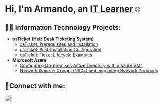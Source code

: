 <h1>Hi, I'm Armando, an <a href="https://linkedin.com/in/Josh">IT Learner</a>☺</h1>

<h2>👨‍💻 Information Technology Projects:</h2>

- <b>osTicket (Help Desk Ticketing System)</b>
  - [osTicket: Prerequisites and Installation](https://github.com/Mando1319/osticket-prereqs)
  - [osTicket: Post-Installation Configuration](https://github.com/Mando1319/post-install-config)
  - [osTicket: Ticket Lifecycle Examples](https://github.com/Mando1319/ticket-lifecycle)
- <b>Microsoft Azure</b>
  - [Configuring On-premises Active Directory within Azure VMs](https://github.com/Mando1319/configure-ad)
  - [Network Security Groups (NSGs) and Inspecting Network Protocols](https://github.com/Mando1319/azure-network-protocols)

<h2>🤳Connect with me:</h2>


[<img align="left" alt="Josh | LinkedIn" width="22px" src="https://cdn.jsdelivr.net/npm/simple-icons@v3/icons/linkedin.svg" />][linkedin]



[linkedin]: https://linkedin.com/in/Armando
